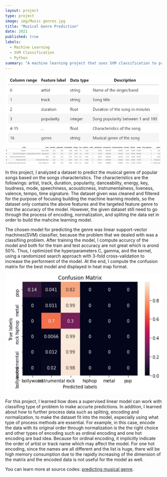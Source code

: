 ```yaml
---
layout: project
type: project
image: img/Music genres.jpg
title: "Musical Genre Prediction"
date: 2021
published: true
labels:
  - Machine Learning
  - SVM Classification
  - Python
summary: "A machine learning project that uses SVM classification to predict musical genres."
---
```




<div class="text-center p-4">
  <img width="700px" src="../img/genre_features.jpg" class="img-thumbnail" >
  <img width="1200px" src="../img/genre_features_2.jpg" class="img-thumbnail" >
</div>

In this project, I analyzed a dataset to predict the musical genre of popular songs based on the songs characteristics. The characteristics are the followings: artist, track, duration, popularity, danceability, energy, key, loudness, mode, speechiness, acousticness, instrumentalness, liveness, valence, tempo, time signature. The dataset given was cleaned and filtered for the purpose of focusing building the machine learning models, so the dataset only contains the above features and the targeted feature genre to test the accuracy of the model. However, the given dataset still need to go through the process of encoding, normalization, and spliting the data set in order to build the mahcine learning model. 

The chosen model for predicting the genre was linear support-vector machines(SVM) classifier, because the problem that we dealed with was a classifiing problem. After training the model, I compute accurcy of the model and both for the train and test accuracy are not great which is arond 50%. Thus, I optimized the hyperparameters C, gamma, and the kernel, using a randomized search approach with 3-fold cross-validation to increase the performent of the model. At the end, I compute the confusion matrix for the best model and displayed in heat map format. 

<img width="600px" 
     class="img-fluid"  
     src="../img/confusion_matrix.jpg" >
     
For this project, I learned how does a supervised linear model can work with classifing type of problem to make accurte predictions. In addition, I learned about how to further process data such as spliting, encoding and normalization, to make the dataset fit into the model, especially using what type of process methods are essential. For example, in this case, encode the data with its original order through normalization is the the right choice and other types of encoding such as ordinal encoding and one hot encoding are bad idea. Because for ordinal encoding, it implicitly indicate the order of artist or track name which may affect the model. For one hot encoding, since the names are all different and the list is huge, there will be high memory consumption due to the rapidly increasing of the dimension of the matrix and the encoded data is not useful for the model as well.


You can learn more at source codes: [predicting musical genre](https://github.com/ZianZengUH/predicting_musical_genres).






